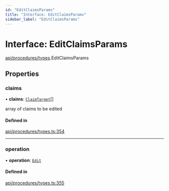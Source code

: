 ```yaml
---
id: "EditClaimsParams"
title: "Interface: EditClaimsParams"
sidebar_label: "EditClaimsParams"
---
```


# Interface: EditClaimsParams

[api/procedures/types](../../../../../modules/API/Procedures/Types/Types.md).EditClaimsParams

## Properties

### claims

• **claims**: [`ClaimTarget`](../../../../Types/ClaimTarget/ClaimTarget.md)[]

array of claims to be edited

#### Defined in

[api/procedures/types.ts:354](https://github.com/PolymeshAssociation/polymesh-sdk/blob/15be87e8/src/api/procedures/types.ts#L354)

___

### operation

• **operation**: [`Edit`](../../../../../enums/API/Procedures/Types/ClaimOperation/ClaimOperation.md#edit)

#### Defined in

[api/procedures/types.ts:355](https://github.com/PolymeshAssociation/polymesh-sdk/blob/15be87e8/src/api/procedures/types.ts#L355)
